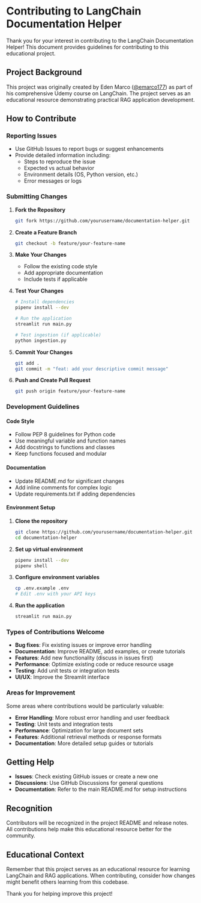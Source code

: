 # Contributing to LangChain Documentation Helper

Thank you for your interest in contributing to the LangChain Documentation Helper! This document provides guidelines for contributing to this educational project.

## Project Background

This project was originally created by Eden Marco ([@emarco177](https://github.com/emarco177)) as part of his comprehensive Udemy course on LangChain. The project serves as an educational resource demonstrating practical RAG application development.

## How to Contribute

### Reporting Issues

- Use GitHub Issues to report bugs or suggest enhancements
- Provide detailed information including:
  - Steps to reproduce the issue
  - Expected vs actual behavior
  - Environment details (OS, Python version, etc.)
  - Error messages or logs

### Submitting Changes

1. **Fork the Repository**
   ```bash
   git fork https://github.com/yourusername/documentation-helper.git
   ```

2. **Create a Feature Branch**
   ```bash
   git checkout -b feature/your-feature-name
   ```

3. **Make Your Changes**
   - Follow the existing code style
   - Add appropriate documentation
   - Include tests if applicable

4. **Test Your Changes**
   ```bash
   # Install dependencies
   pipenv install --dev
   
   # Run the application
   streamlit run main.py
   
   # Test ingestion (if applicable)
   python ingestion.py
   ```

5. **Commit Your Changes**
   ```bash
   git add .
   git commit -m "feat: add your descriptive commit message"
   ```

6. **Push and Create Pull Request**
   ```bash
   git push origin feature/your-feature-name
   ```

### Development Guidelines

#### Code Style
- Follow PEP 8 guidelines for Python code
- Use meaningful variable and function names
- Add docstrings to functions and classes
- Keep functions focused and modular

#### Documentation
- Update README.md for significant changes
- Add inline comments for complex logic
- Update requirements.txt if adding dependencies

#### Environment Setup
1. **Clone the repository**
   ```bash
   git clone https://github.com/yourusername/documentation-helper.git
   cd documentation-helper
   ```

2. **Set up virtual environment**
   ```bash
   pipenv install --dev
   pipenv shell
   ```

3. **Configure environment variables**
   ```bash
   cp .env.example .env
   # Edit .env with your API keys
   ```

4. **Run the application**
   ```bash
   streamlit run main.py
   ```

### Types of Contributions Welcome

- **Bug fixes**: Fix existing issues or improve error handling
- **Documentation**: Improve README, add examples, or create tutorials
- **Features**: Add new functionality (discuss in issues first)
- **Performance**: Optimize existing code or reduce resource usage
- **Testing**: Add unit tests or integration tests
- **UI/UX**: Improve the Streamlit interface

### Areas for Improvement

Some areas where contributions would be particularly valuable:

- **Error Handling**: More robust error handling and user feedback
- **Testing**: Unit tests and integration tests
- **Performance**: Optimization for large document sets
- **Features**: Additional retrieval methods or response formats
- **Documentation**: More detailed setup guides or tutorials

## Getting Help

- **Issues**: Check existing GitHub issues or create a new one
- **Discussions**: Use GitHub Discussions for general questions
- **Documentation**: Refer to the main README.md for setup instructions

## Recognition

Contributors will be recognized in the project README and release notes. All contributions help make this educational resource better for the community.

## Educational Context

Remember that this project serves as an educational resource for learning LangChain and RAG applications. When contributing, consider how changes might benefit others learning from this codebase.

Thank you for helping improve this project!
